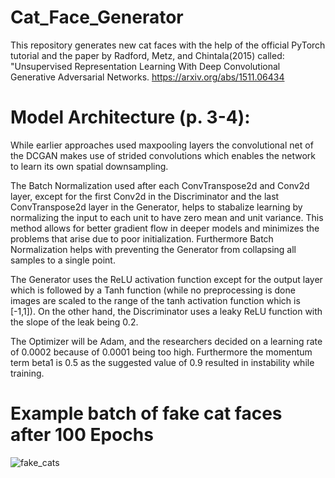 # Cat_Face_Generator
This repository generates new cat faces with the help of the official PyTorch tutorial and the paper by Radford, Metz, and Chintala(2015) called: "Unsupervised Representation Learning With Deep Convolutional Generative Adversarial Networks.
https://arxiv.org/abs/1511.06434


# Model Architecture (p. 3-4):

While earlier approaches used maxpooling layers the convolutional net of the DCGAN makes use of strided convolutions which enables the network to learn its own spatial downsampling.

The Batch Normalization used after each ConvTranspose2d and Conv2d layer, except for the first Conv2d in the Discriminator and the last ConvTranspose2d layer in the Generator, helps to stabalize learning by normalizing the input to each unit to have zero mean and unit variance. This method allows for better gradient flow in deeper models and minimizes the problems that arise due to poor initialization. Furthermore Batch Normalization helps with preventing the Generator from collapsing all samples to a single point.

The Generator uses the ReLU activation function except for the output layer which is followed by a Tanh function (while no preprocessing is done images are scaled to the range of the tanh activation function which is [-1,1]). On the other hand, the Discriminator uses a leaky ReLU function with the slope of the leak being 0.2.

The Optimizer will be Adam, and the researchers decided on a learning rate of 0.0002 because of 0.0001 being too high. Furthermore the momentum term beta1 is 0.5 as the suggested value of 0.9 resulted in instability while training.


# Example batch of fake cat faces after 100 Epochs
![fake_cats](https://user-images.githubusercontent.com/60868520/95565135-b54d2b80-0a5a-11eb-8978-e8edeaed5d82.png)
